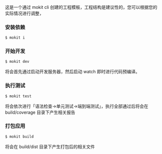 这是一个通过 mokit cli 创建的工程模板，工程结构是建议性的，您可以根据您的实际情况进行调整，


### 安装依赖
```sh
$ mokit i
```
  
  
### 开始开发
```sh
$ mokit dev
```
将会首先通过启动开发服务器，然后启动 watch 即时进行代码预编译。
  
  
### 执行测试
```sh
$ mokit test
```
将会依次进行「语法检查->单元测试->端到端测试」，执行全部通过后将会在 build/coverage 目录下产生相关报告
  
  
### 打包应用
```sh
$ mokit build
```
将会在 build/dist 目录下产生打包后的相关文件